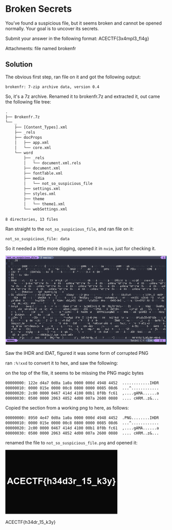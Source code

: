 # Broken Secrets

You’ve found a suspicious file, but it seems broken and cannot be opened normally. Your goal is to uncover its secrets.

Submit your answer in the following format: ACECTF{3x4mpl3_fl4g}

Attachments: file named brokenfr

## Solution

The obvious first step, ran file on it and got the following output:

```
brokenfr: 7-zip archive data, version 0.4
```

So, it's a 7z archive. Renamed it to brokenfr.7z and extracted it, out came the following file tree:

```
.
├── Brokenfr.7z
└── _
    ├── [Content_Types].xml
    ├── _rels
    ├── docProps
    │   ├── app.xml
    │   └── core.xml
    └── word
        ├── _rels
        │   └── document.xml.rels
        ├── document.xml
        ├── fontTable.xml
        ├── media
        │   └── not_so_suspicious_file
        ├── settings.xml
        ├── styles.xml
        ├── theme
        │   └── theme1.xml
        └── webSettings.xml

8 directories, 13 files

```

Ran straight to the `not_so_suspicious_file`, and ran file on it:

```
not_so_suspicious_file: data
```

So it needed a little more digging, opened it in `nvim`, just for checking it.

![not_so_sus_neovim](./not_so_sus_neovim.png)

Saw the IHDR and IDAT, figured it was some form of corrupted PNG

ran `:%!xxd` to convert it to hex, and saw the following:

on the top of the file, it seems to be missing the PNG magic bytes


```
00000000: 122e d4a7 0d0a 1a0a 0000 000d 4948 4452  ............IHDR
00000010: 0000 015e 0000 00c8 0800 0000 0085 08d6  ...^............
00000020: 2c00 0000 0467 414d 4100 00b1 8f0b fc61  ,....gAMA......a
00000030: 0500 0000 2063 4852 4d00 007a 2600 0080  .... cHRM..z&...
```

Copied the section from a working png to here, as follows:

```
00000000: 8950 4e47 0d0a 1a0a 0000 000d 4948 4452  .PNG........IHDR
00000010: 0000 015e 0000 00c8 0800 0000 0085 08d6  ...^............
00000020: 2c00 0000 0467 414d 4100 00b1 8f0b fc61  ,....gAMA......a
00000030: 0500 0000 2063 4852 4d00 007a 2600 0080  .... cHRM..z&...
```

renamed the file to `not_so_suspicious_file.png` and opened it:

![not_so_suspicious_file.png](./not_so_suspicious_file.png)

ACECTF{h34dr_15_k3y}
